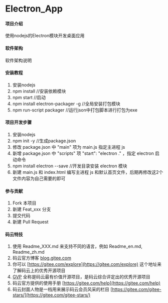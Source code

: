 # Electron_App

#### 项目介绍
使用nodejs的Electron模块开发桌面应用

#### 软件架构
软件架构说明


#### 安装教程

1. 安装nodejs
2. npm install  //安装依赖模块
3. npm start //启动
4. npm install electron-packager -g //全局安装打包模块
5. npm run-script packager //运行json中打包脚本进行打包为exe

#### 项目开发步骤

1. 安装nodejs
2. npm init -y //生成package.json
3. 修改 package.json 中 "main" 项为 main.js 指定主进程 js
4. 新增 package.json 中 "scripts" 项 "start": "electron ."  ，指定 electron 启动命令
5. npm install electron --save  //开发目录安装 electron 模块
6. 新建 main.js 和 index.html 编写主进程 js 和默认首页文件，后期再修改这2个文件内容为自己需要的即可

#### 参与贡献

1. Fork 本项目
2. 新建 Feat_xxx 分支
3. 提交代码
4. 新建 Pull Request


#### 码云特技

1. 使用 Readme\_XXX.md 来支持不同的语言，例如 Readme\_en.md, Readme\_zh.md
2. 码云官方博客 [blog.gitee.com](https://blog.gitee.com)
3. 你可以 [https://gitee.com/explore](https://gitee.com/explore) 这个地址来了解码云上的优秀开源项目
4. [GVP](https://gitee.com/gvp) 全称是码云最有价值开源项目，是码云综合评定出的优秀开源项目
5. 码云官方提供的使用手册 [https://gitee.com/help](https://gitee.com/help)
6. 码云封面人物是一档用来展示码云会员风采的栏目 [https://gitee.com/gitee-stars/](https://gitee.com/gitee-stars/)